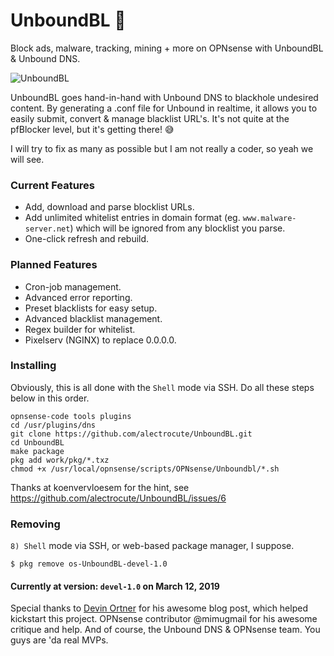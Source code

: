 # UnboundBL 🛑

Block ads, malware, tracking, mining + more on OPNsense with UnboundBL & Unbound DNS.

![UnboundBL](https://i.imgur.com/zvKpPDk.png)

UnboundBL goes hand-in-hand with Unbound DNS to blackhole undesired content. By generating a .conf file for Unbound in realtime, it allows you to easily submit, convert & manage blacklist URL's. It's not quite at the pfBlocker level, but it's getting there! 😅

I will try to fix as many as possible but I am not really a coder, so yeah we will see.

### Current Features

- Add, download and parse blocklist URLs.
- Add unlimited whitelist entries in domain format (eg. `www.malware-server.net`) which will be ignored from any blocklist you parse.
- One-click refresh and rebuild.

### Planned Features

- Cron-job management.
- Advanced error reporting.
- Preset blacklists for easy setup.
- Advanced blacklist management.
- Regex builder for whitelist.
- Pixelserv (NGINX) to replace 0.0.0.0.

### Installing

Obviously, this is all done with the `Shell` mode via SSH.
Do all these steps below in this order.

```
opnsense-code tools plugins
cd /usr/plugins/dns
git clone https://github.com/alectrocute/UnboundBL.git
cd UnboundBL
make package
pkg add work/pkg/*.txz
chmod +x /usr/local/opnsense/scripts/OPNsense/Unboundbl/*.sh
```

Thanks at koenvervloesem for the hint, see https://github.com/alectrocute/UnboundBL/issues/6

### Removing

`8) Shell` mode via SSH, or web-based package manager, I suppose.

`$ pkg remove os-UnboundBL-devel-1.0`

#### Currently at version: `devel-1.0` on March 12, 2019

Special thanks to [Devin Ortner](https://devinstechblog.com/block-ads-with-dns-in-opnsense/) for his awesome blog post, which helped kickstart this project. OPNsense contributor @mimugmail for his awesome critique and help. And of course, the Unbound DNS & OPNsense team. You guys are 'da real MVPs.
